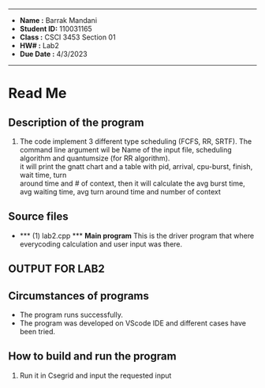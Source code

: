 *******************************************************
*  **Name      :**  Barrak Mandani     
*  **Student ID:**  110031165
*  **Class     :**  CSCI 3453 Section 01          
*  **HW#       :**  Lab2          
*  **Due Date  :**  4/3/2023
*******************************************************
   
# Read Me  



##  Description of the program

  1.  The code implement 3 different type scheduling (FCFS, RR, SRTF). The command line argument wil be 
	Name of the input file, scheduling algorithm and quantumsize (for RR algorithm).	
	it will print the gnatt chart and a table with pid, arrival, cpu-burst, finish, wait time, turn 	
	around time and # of context, then it will calculate the avg burst time, avg waiting time, avg 
	turn around time and number of context


##  Source files


  * *** (1) lab2.cpp ***
   **Main program** This is the driver program that where everycoding calculation and user input was there.


## OUTPUT FOR LAB2 ##




##  Circumstances of programs

   * The program runs successfully.  
   * The program was developed on VScode IDE and different cases have been tried.
          

##  How to build and run the program

1. Run it in Csegrid and input the requested input
